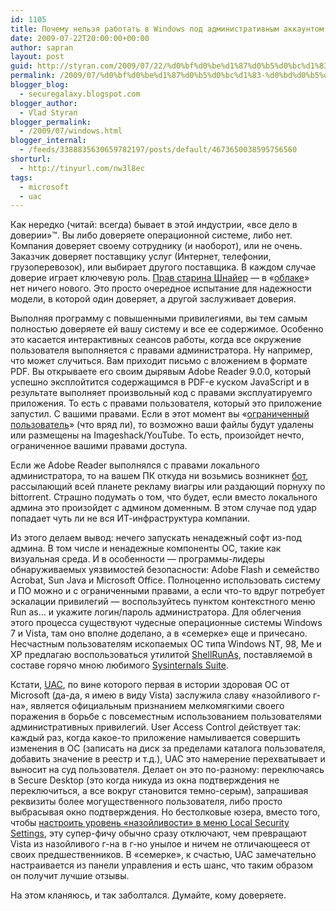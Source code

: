 ```yaml
---
id: 1105
title: Почему нельзя работать в Windows под административным аккаунтом
date: 2009-07-22T20:00:00+00:00
author: sapran
layout: post
guid: http://styran.com/2009/07/22/%d0%bf%d0%be%d1%87%d0%b5%d0%bc%d1%83-%d0%bd%d0%b5%d0%bb%d1%8c%d0%b7%d1%8f-%d1%80%d0%b0%d0%b1%d0%be%d1%82%d0%b0%d1%82%d1%8c-%d0%b2-windows-%d0%bf%d0%be%d0%b4-%d0%b0%d0%b4%d0%bc%d0%b8%d0%bd%d0%b8%d1%81/
permalink: /2009/07/%d0%bf%d0%be%d1%87%d0%b5%d0%bc%d1%83-%d0%bd%d0%b5%d0%bb%d1%8c%d0%b7%d1%8f-%d1%80%d0%b0%d0%b1%d0%be%d1%82%d0%b0%d1%82%d1%8c-%d0%b2-windows-%d0%bf%d0%be%d0%b4-%d0%b0%d0%b4%d0%bc%d0%b8%d0%bd%d0%b8%d1%81/
blogger_blog:
  - securegalaxy.blogspot.com
blogger_author:
  - Vlad Styran
blogger_permalink:
  - /2009/07/windows.html
blogger_internal:
  - /feeds/3388835630659782197/posts/default/4673650038595756560
shorturl:
  - http://tinyurl.com/nw3l8ec
tags:
  - microsoft
  - uac
---
```

Как нередко (читай: всегда) бывает в этой индустрии, &#171;все дело в доверии&#187;™. Вы либо доверяете операционной системе, либо нет. Компания доверяет своему сотруднику (и наоборот), или не очень. Заказчик доверяет поставщику услуг (Интернет, телефонии, грузоперевозок), или выбирает другого поставщика. В каждом случае доверие играет ключевую роль. [Прав старина Шнайер](http://www.schneier.com/blog/archives/2009/06/cloud_computing.html) &#8212; в &#171;[облаке](http://en.wikipedia.org/wiki/Cloud_computing)&#187; нет ничего нового. Это просто очередное испытание для надежности модели, в которой один доверяет, а другой заслуживает доверия.

Выполняя программу с повышенными привилегиями, вы тем самым полностью доверяете ей вашу систему и все ее содержимое. Особенно это касается интерактивных сеансов работы, когда все окружение пользователя выполняется с правами администратора. Ну например, что может случиться. Вам приходит письмо с вложением в формате PDF. Вы открываете его своим дырявым Adobe Reader 9.0.0, который успешно эксплойтится содержащимся в PDF-е куском JavaScript и в результате выполняет произвольный код с правами эксплуатируемго приложения. То есть с правами пользователя, который это приложение запустил. С вашими правами. Если в этот момент вы &#171;[ограниченный пользователь](http://www.microsoft.com/protect/computer/advanced/useraccount.mspx)&#187; (что вряд ли), то возможно ваши файлы будут удалены или размещены на Imageshack/YouTube. То есть, произойдет нечто, ограниченное вашими правами доступа.

Если же Adobe Reader выполнялся с правами локального администратора, то на вашем ПК откуда ни возьмись возникнет [бот](http://en.wikipedia.org/wiki/Spambot), рассылающий всей планете рекламу виагры или раздающий порнуху по bittorrent. Страшно подумать о том, что будет, если вместо локального админа это произойдет с админом доменным. В этом случае под удар попадает чуть ли не вся ИТ-инфраструктура компании.

Из этого делаем вывод: нечего запускать ненадежный софт из-под админа. В том числе и ненадежные компоненты ОС, такие как визуальная среда. И в особенности &#8212; программы-лидеры обнаруживаемых уязвимостей безопасности: Adobe Flash и семейство Acrobat, Sun Java и Microsoft Office. Полноценно использовать систему и ПО можно и с ограниченными правами, а если что-то вдруг потребует эскалации привилегий &#8212; воспользуйтесь пунктом контекстного меню Run as&#8230; и укажите логин/пароль администратора. Для облегчения этого процесса существуют чудесные операционные системы Windows 7 и Vista, там оно вполне доделано, а в &#171;семерке&#187; еще и причесано. Несчастным пользователям ископаемых ОС типа Windows NT, 98, Me и XP предлагаю воспользоваться утилитой [ShellRunAs](http://en.wikipedia.org/wiki/Spambot), поставляемой в составе горячо мною любимого [Sysinternals Suite](http://technet.microsoft.com/en-us/sysinternals/bb842062.aspx).

Кстати, [UAC](http://en.wikipedia.org/wiki/User_Account_Control), по вине которого первая в истории здоровая ОС от Microsoft (да-да, я имею в виду Vista) заслужила славу &#171;назойливого г-на&#187;, является официальным признанием мелкомягкими своего поражения в борьбе с повсеместным использованием пользователями административных привилегий. User Access Control действует так: каждый раз, когда какое-то приложение намыливается совершить изменения в ОС (записать на диск за пределами каталога пользователя, добавить значение в реестр и т.д.), UAC это намерение перехватывает и выносит на суд пользователя. Делает он это по-разному: переключаясь в Secure Desktop (это когда никуда из окна подтверждения не переключиться, а все вокруг становится темно-серым), запрашивая реквизиты более могущественного пользователя, либо просто выбрасывая окно подтверждения. Но бестолковые юзера, вместо того, чтобы [настроить уровень &#171;назойливости&#187; в меню Local Security Settings](http://www.walkernews.net/2007/06/28/vista-uac-setup-guide-in-local-security-policy/), эту супер-фичу обычно сразу отключают, чем превращают Vista из назойливого г-на в г-но унылое и ничем не отличающееся от своих предшественников. В &#171;семерке&#187;, к счастью, UAC замечательно настраивается из панели управления и есть шанс, что таким образом он получит лучшие отзывы.

На этом кланяюсь, и так заболтался. Думайте, кому доверяете.

<div class="addtoany_share_save_container addtoany_content_bottom">
  <div class="a2a_kit a2a_kit_size_32 addtoany_list a2a_target" id="wpa2a_36">
    <a class="a2a_button_facebook" href="http://www.addtoany.com/add_to/facebook?linkurl=https%3A%2F%2Fblog.styran.com%2F2009%2F07%2F%25d0%25bf%25d0%25be%25d1%2587%25d0%25b5%25d0%25bc%25d1%2583-%25d0%25bd%25d0%25b5%25d0%25bb%25d1%258c%25d0%25b7%25d1%258f-%25d1%2580%25d0%25b0%25d0%25b1%25d0%25be%25d1%2582%25d0%25b0%25d1%2582%25d1%258c-%25d0%25b2-windows-%25d0%25bf%25d0%25be%25d0%25b4-%25d0%25b0%25d0%25b4%25d0%25bc%25d0%25b8%25d0%25bd%25d0%25b8%25d1%2581%2F&linkname=%D0%9F%D0%BE%D1%87%D0%B5%D0%BC%D1%83%20%D0%BD%D0%B5%D0%BB%D1%8C%D0%B7%D1%8F%20%D1%80%D0%B0%D0%B1%D0%BE%D1%82%D0%B0%D1%82%D1%8C%20%D0%B2%20Windows%20%D0%BF%D0%BE%D0%B4%20%D0%B0%D0%B4%D0%BC%D0%B8%D0%BD%D0%B8%D1%81%D1%82%D1%80%D0%B0%D1%82%D0%B8%D0%B2%D0%BD%D1%8B%D0%BC%20%D0%B0%D0%BA%D0%BA%D0%B0%D1%83%D0%BD%D1%82%D0%BE%D0%BC" title="Facebook" rel="nofollow" target="_blank"></a><a class="a2a_button_twitter" href="http://www.addtoany.com/add_to/twitter?linkurl=https%3A%2F%2Fblog.styran.com%2F2009%2F07%2F%25d0%25bf%25d0%25be%25d1%2587%25d0%25b5%25d0%25bc%25d1%2583-%25d0%25bd%25d0%25b5%25d0%25bb%25d1%258c%25d0%25b7%25d1%258f-%25d1%2580%25d0%25b0%25d0%25b1%25d0%25be%25d1%2582%25d0%25b0%25d1%2582%25d1%258c-%25d0%25b2-windows-%25d0%25bf%25d0%25be%25d0%25b4-%25d0%25b0%25d0%25b4%25d0%25bc%25d0%25b8%25d0%25bd%25d0%25b8%25d1%2581%2F&linkname=%D0%9F%D0%BE%D1%87%D0%B5%D0%BC%D1%83%20%D0%BD%D0%B5%D0%BB%D1%8C%D0%B7%D1%8F%20%D1%80%D0%B0%D0%B1%D0%BE%D1%82%D0%B0%D1%82%D1%8C%20%D0%B2%20Windows%20%D0%BF%D0%BE%D0%B4%20%D0%B0%D0%B4%D0%BC%D0%B8%D0%BD%D0%B8%D1%81%D1%82%D1%80%D0%B0%D1%82%D0%B8%D0%B2%D0%BD%D1%8B%D0%BC%20%D0%B0%D0%BA%D0%BA%D0%B0%D1%83%D0%BD%D1%82%D0%BE%D0%BC" title="Twitter" rel="nofollow" target="_blank"></a><a class="a2a_button_google_plus" href="http://www.addtoany.com/add_to/google_plus?linkurl=https%3A%2F%2Fblog.styran.com%2F2009%2F07%2F%25d0%25bf%25d0%25be%25d1%2587%25d0%25b5%25d0%25bc%25d1%2583-%25d0%25bd%25d0%25b5%25d0%25bb%25d1%258c%25d0%25b7%25d1%258f-%25d1%2580%25d0%25b0%25d0%25b1%25d0%25be%25d1%2582%25d0%25b0%25d1%2582%25d1%258c-%25d0%25b2-windows-%25d0%25bf%25d0%25be%25d0%25b4-%25d0%25b0%25d0%25b4%25d0%25bc%25d0%25b8%25d0%25bd%25d0%25b8%25d1%2581%2F&linkname=%D0%9F%D0%BE%D1%87%D0%B5%D0%BC%D1%83%20%D0%BD%D0%B5%D0%BB%D1%8C%D0%B7%D1%8F%20%D1%80%D0%B0%D0%B1%D0%BE%D1%82%D0%B0%D1%82%D1%8C%20%D0%B2%20Windows%20%D0%BF%D0%BE%D0%B4%20%D0%B0%D0%B4%D0%BC%D0%B8%D0%BD%D0%B8%D1%81%D1%82%D1%80%D0%B0%D1%82%D0%B8%D0%B2%D0%BD%D1%8B%D0%BC%20%D0%B0%D0%BA%D0%BA%D0%B0%D1%83%D0%BD%D1%82%D0%BE%D0%BC" title="Google+" rel="nofollow" target="_blank"></a><a class="a2a_button_linkedin" href="http://www.addtoany.com/add_to/linkedin?linkurl=https%3A%2F%2Fblog.styran.com%2F2009%2F07%2F%25d0%25bf%25d0%25be%25d1%2587%25d0%25b5%25d0%25bc%25d1%2583-%25d0%25bd%25d0%25b5%25d0%25bb%25d1%258c%25d0%25b7%25d1%258f-%25d1%2580%25d0%25b0%25d0%25b1%25d0%25be%25d1%2582%25d0%25b0%25d1%2582%25d1%258c-%25d0%25b2-windows-%25d0%25bf%25d0%25be%25d0%25b4-%25d0%25b0%25d0%25b4%25d0%25bc%25d0%25b8%25d0%25bd%25d0%25b8%25d1%2581%2F&linkname=%D0%9F%D0%BE%D1%87%D0%B5%D0%BC%D1%83%20%D0%BD%D0%B5%D0%BB%D1%8C%D0%B7%D1%8F%20%D1%80%D0%B0%D0%B1%D0%BE%D1%82%D0%B0%D1%82%D1%8C%20%D0%B2%20Windows%20%D0%BF%D0%BE%D0%B4%20%D0%B0%D0%B4%D0%BC%D0%B8%D0%BD%D0%B8%D1%81%D1%82%D1%80%D0%B0%D1%82%D0%B8%D0%B2%D0%BD%D1%8B%D0%BC%20%D0%B0%D0%BA%D0%BA%D0%B0%D1%83%D0%BD%D1%82%D0%BE%D0%BC" title="LinkedIn" rel="nofollow" target="_blank"></a><a class="a2a_dd addtoany_share_save" href="https://www.addtoany.com/share"></a>
  </div>
</div>